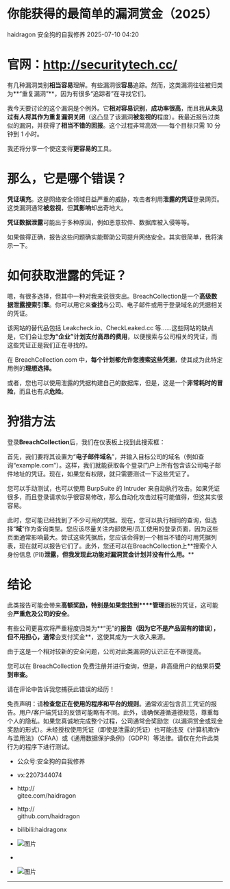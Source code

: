 #  你能获得的最简单的漏洞赏金（2025）  
haidragon  安全狗的自我修养   2025-07-10 04:20  
  
# 官网：http://securitytech.cc/  
  
有几种漏洞类别**相当容易**理解。有些漏洞很**容易**追踪。然而，这类漏洞往往被归类为**“重复漏洞”**，因为有很多“追踪者”在寻找它们。  
  
我今天要讨论的这个漏洞是个例外。它**相对容易识别**，**成功率很高**，而且我**从未见过有人将其作为重复漏洞关闭**（这凸显了该漏洞**被忽视的**程度）。我最近报告过类似的漏洞，并获得了**相当不错的回报**。这个过程非常高效——每个目标只需 10 分钟到 1 小时。  
  
我还将分享一个使这变得**更容易的**工具。  
# 那么，它是哪个错误？  
  
**凭证填充**。这是网络安全领域日益严重的威胁，攻击者利用**泄露的凭证**登录网页。这类漏洞通常**被忽视**，但**其影响**却出奇地大。  
  
**凭证数据泄露**可能出于多种原因，例如恶意软件、数据库被入侵等等。  
  
如果做得正确，报告这些问题确实能帮助公司提升网络安全。其实很简单，我将演示一下。  
# 如何获取泄露的凭证？  
  
嗯，有很多选择，但其中一种对我来说很突出。BreachCollection是一个**高级数据泄露搜索引擎**。你可以用它来**查找**与公司、电子邮件或用于登录域名的凭据相关的凭证。  
  
该网站的替代品包括 Leakcheck.io、CheckLeaked.cc 等……这些网站的缺点是，它们会让您**为“企业”计划支付高昂的费用**，以便搜索与公司相关的凭证，而这些凭证正是我们正在寻找的。  
  
在 BreachCollection.com 中，**每个计划都允许您搜索这些凭据**，使其成为此特定用例的**理想选择。**  
  
或者，您也可以使用泄露的凭据构建自己的数据库，但是，这是一个**非常耗时的冒险**，而且也有点**危险**。  
# 狩猎方法  
  
登录**BreachCollection**后，我们在仪表板上找到此搜索框：  
  
  
首先，我们要将其设置为“**电子邮件域名**”，并输入目标公司的域名（例如查询“example.com”）。这样，我们就能获取各个登录门户上所有包含该公司电子邮件地址的凭证。现在，如果您有权限，就只需要测试一下这些凭证了。  
  
您可以手动测试，也可以使用 BurpSuite 的 Intruder 来自动执行攻击。如果凭证很多，而且登录请求似乎很容易修改，那么自动化攻击过程可能值得，但这其实很容易。  
  
  
此时，您可能已经找到了不少可用的凭据。现在，您可以执行相同的查询，但选择“**域**”作为查询类型。您应该尽量关注内部使用/员工使用的登录页面，因为这些页面通常影响最大。尝试这些凭据后，您应该会得到一个相当不错的可用凭据列表，现在就可以报告它们了。此外，您还可以在BreachCollection上**搜索个人身份信息 (PII)**泄露，但我发现此功能对漏洞赏金计划并没有什么用。****  
# 结论  
  
此类报告可能会带来**高额奖励，特别是如果您找到****管理**面板的凭证，这可能会**严重危及公司的安全**。  
  
有些公司更喜欢将严重程度归类为**“无”的**报告（因为它不是产品固有的错误），但不用担心，通常**会支付奖金**，这使其成为一大收入来源。  
  
由于这是一个相对较新的安全问题，公司对此类漏洞的认识正在不断提高。  
  
您可以在 BreachCollection 免费注册并进行查询，但是，非高级用户的结果将**受到审查。**  
  
请在评论中告诉我您捕获此错误的经历！  
  
免责声明：请**检查您正在使用的程序和平台的规则**。通常欢迎包含员工凭证的报告。用户/客户端凭证的反馈可能略有不同。此外，请确保遵循道德规范，尊重每个人的隐私。如果您真诚地完成整个过程，公司通常会奖励您（以漏洞赏金或现金奖励的形式）。未经授权使用凭证（即使是泄露的凭证）也可能违反《计算机欺诈与滥用法》（CFAA）或《通用数据保护条例》（GDPR）等法律。请仅在允许此类行为的程序下进行测试。  
  
- 公众号:安全狗的自我修养  
  
- vx:2207344074  
  
- http://  
gitee.com/haidragon  
  
- http://  
github.com/haidragon  
  
- bilibili:haidragonx  
  
- ![图片](https://mmbiz.qpic.cn/sz_mmbiz_png/vBZcZNVQERHYgfyicoHWcBVxH85UOBNaPMJPjIWnCTP3EjrhOXhJsryIkR34mCwqetPF7aRmbhnxBbiaicS0rwu6w/640?wx_fmt=other&wxfrom=5&wx_lazy=1&wx_co=1&tp=webp "")  
  
-   
- ![图片](https://mmbiz.qpic.cn/sz_mmbiz_png/vBZcZNVQERHYgfyicoHWcBVxH85UOBNaPZeRlpCaIfwnM0IM4vnVugkAyDFJlhe1Rkalbz0a282U9iaVU12iaEiahw/640?wx_fmt=other&wxfrom=5&wx_lazy=1&wx_co=1&tp=webp "")  
  
****  
  
  
